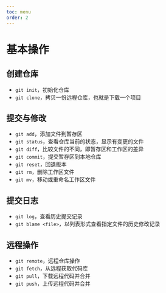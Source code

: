 ```yaml
---
toc: menu
order: 2
---
```


# 基本操作

## 创建仓库

- `git init`，初始化仓库
- `git clone`，拷贝一份远程仓库，也就是下载一个项目

## 提交与修改

- `git add`，添加文件到暂存区
- `git status`，查看仓库当前的状态，显示有变更的文件
- `git diff`，比较文件的不同，即暂存区和工作区的差异
- `git commit`，提交暂存区到本地仓库
- `git reset`，回退版本
- `git rm`，删除工作区文件
- `git mv`，移动或重命名工作区文件

## 提交日志

- `git log`，查看历史提交记录
- `git blame <file>`，以列表形式查看指定文件的历史修改记录

## 远程操作

- `git remote`，远程仓库操作
- `git fetch`，从远程获取代码库
- `git pull`，下载远程代码并合并
- `git push`，上传远程代码并合并
